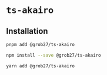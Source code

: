 # `ts-akairo`

## Installation

```bash
pnpm add @grob27/ts-akairo
```

```bash
npm install --save @grob27/ts-akairo
```

```bash
yarn add @grob27/ts-akairo
```
